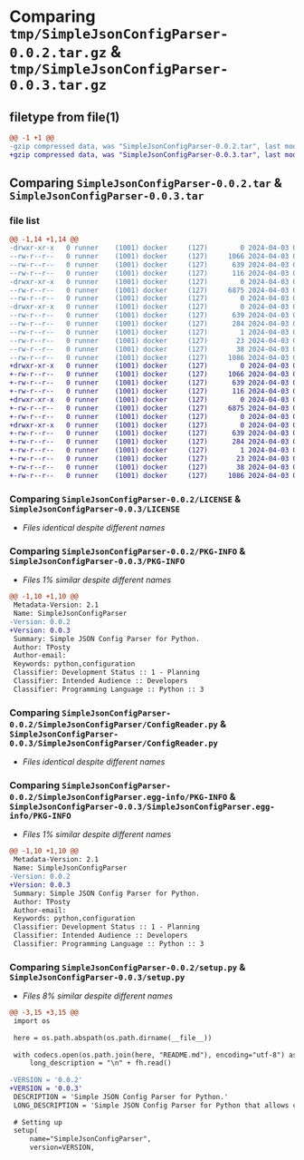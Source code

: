 # Comparing `tmp/SimpleJsonConfigParser-0.0.2.tar.gz` & `tmp/SimpleJsonConfigParser-0.0.3.tar.gz`

## filetype from file(1)

```diff
@@ -1 +1 @@
-gzip compressed data, was "SimpleJsonConfigParser-0.0.2.tar", last modified: Wed Apr  3 04:27:00 2024, max compression
+gzip compressed data, was "SimpleJsonConfigParser-0.0.3.tar", last modified: Wed Apr  3 05:07:53 2024, max compression
```

## Comparing `SimpleJsonConfigParser-0.0.2.tar` & `SimpleJsonConfigParser-0.0.3.tar`

### file list

```diff
@@ -1,14 +1,14 @@
-drwxr-xr-x   0 runner    (1001) docker     (127)        0 2024-04-03 04:27:00.797208 SimpleJsonConfigParser-0.0.2/
--rw-r--r--   0 runner    (1001) docker     (127)     1066 2024-04-03 04:26:56.000000 SimpleJsonConfigParser-0.0.2/LICENSE
--rw-r--r--   0 runner    (1001) docker     (127)      639 2024-04-03 04:27:00.797208 SimpleJsonConfigParser-0.0.2/PKG-INFO
--rw-r--r--   0 runner    (1001) docker     (127)      116 2024-04-03 04:26:56.000000 SimpleJsonConfigParser-0.0.2/README.md
-drwxr-xr-x   0 runner    (1001) docker     (127)        0 2024-04-03 04:27:00.793208 SimpleJsonConfigParser-0.0.2/SimpleJsonConfigParser/
--rw-r--r--   0 runner    (1001) docker     (127)     6875 2024-04-03 04:26:56.000000 SimpleJsonConfigParser-0.0.2/SimpleJsonConfigParser/ConfigReader.py
--rw-r--r--   0 runner    (1001) docker     (127)        0 2024-04-03 04:26:56.000000 SimpleJsonConfigParser-0.0.2/SimpleJsonConfigParser/__init__.py
-drwxr-xr-x   0 runner    (1001) docker     (127)        0 2024-04-03 04:27:00.793208 SimpleJsonConfigParser-0.0.2/SimpleJsonConfigParser.egg-info/
--rw-r--r--   0 runner    (1001) docker     (127)      639 2024-04-03 04:27:00.000000 SimpleJsonConfigParser-0.0.2/SimpleJsonConfigParser.egg-info/PKG-INFO
--rw-r--r--   0 runner    (1001) docker     (127)      284 2024-04-03 04:27:00.000000 SimpleJsonConfigParser-0.0.2/SimpleJsonConfigParser.egg-info/SOURCES.txt
--rw-r--r--   0 runner    (1001) docker     (127)        1 2024-04-03 04:27:00.000000 SimpleJsonConfigParser-0.0.2/SimpleJsonConfigParser.egg-info/dependency_links.txt
--rw-r--r--   0 runner    (1001) docker     (127)       23 2024-04-03 04:27:00.000000 SimpleJsonConfigParser-0.0.2/SimpleJsonConfigParser.egg-info/top_level.txt
--rw-r--r--   0 runner    (1001) docker     (127)       38 2024-04-03 04:27:00.797208 SimpleJsonConfigParser-0.0.2/setup.cfg
--rw-r--r--   0 runner    (1001) docker     (127)     1086 2024-04-03 04:26:56.000000 SimpleJsonConfigParser-0.0.2/setup.py
+drwxr-xr-x   0 runner    (1001) docker     (127)        0 2024-04-03 05:07:53.972092 SimpleJsonConfigParser-0.0.3/
+-rw-r--r--   0 runner    (1001) docker     (127)     1066 2024-04-03 05:07:42.000000 SimpleJsonConfigParser-0.0.3/LICENSE
+-rw-r--r--   0 runner    (1001) docker     (127)      639 2024-04-03 05:07:53.972092 SimpleJsonConfigParser-0.0.3/PKG-INFO
+-rw-r--r--   0 runner    (1001) docker     (127)      116 2024-04-03 05:07:42.000000 SimpleJsonConfigParser-0.0.3/README.md
+drwxr-xr-x   0 runner    (1001) docker     (127)        0 2024-04-03 05:07:53.972092 SimpleJsonConfigParser-0.0.3/SimpleJsonConfigParser/
+-rw-r--r--   0 runner    (1001) docker     (127)     6875 2024-04-03 05:07:42.000000 SimpleJsonConfigParser-0.0.3/SimpleJsonConfigParser/ConfigReader.py
+-rw-r--r--   0 runner    (1001) docker     (127)        0 2024-04-03 05:07:42.000000 SimpleJsonConfigParser-0.0.3/SimpleJsonConfigParser/__init__.py
+drwxr-xr-x   0 runner    (1001) docker     (127)        0 2024-04-03 05:07:53.972092 SimpleJsonConfigParser-0.0.3/SimpleJsonConfigParser.egg-info/
+-rw-r--r--   0 runner    (1001) docker     (127)      639 2024-04-03 05:07:53.000000 SimpleJsonConfigParser-0.0.3/SimpleJsonConfigParser.egg-info/PKG-INFO
+-rw-r--r--   0 runner    (1001) docker     (127)      284 2024-04-03 05:07:53.000000 SimpleJsonConfigParser-0.0.3/SimpleJsonConfigParser.egg-info/SOURCES.txt
+-rw-r--r--   0 runner    (1001) docker     (127)        1 2024-04-03 05:07:53.000000 SimpleJsonConfigParser-0.0.3/SimpleJsonConfigParser.egg-info/dependency_links.txt
+-rw-r--r--   0 runner    (1001) docker     (127)       23 2024-04-03 05:07:53.000000 SimpleJsonConfigParser-0.0.3/SimpleJsonConfigParser.egg-info/top_level.txt
+-rw-r--r--   0 runner    (1001) docker     (127)       38 2024-04-03 05:07:53.972092 SimpleJsonConfigParser-0.0.3/setup.cfg
+-rw-r--r--   0 runner    (1001) docker     (127)     1086 2024-04-03 05:07:42.000000 SimpleJsonConfigParser-0.0.3/setup.py
```

### Comparing `SimpleJsonConfigParser-0.0.2/LICENSE` & `SimpleJsonConfigParser-0.0.3/LICENSE`

 * *Files identical despite different names*

### Comparing `SimpleJsonConfigParser-0.0.2/PKG-INFO` & `SimpleJsonConfigParser-0.0.3/PKG-INFO`

 * *Files 1% similar despite different names*

```diff
@@ -1,10 +1,10 @@
 Metadata-Version: 2.1
 Name: SimpleJsonConfigParser
-Version: 0.0.2
+Version: 0.0.3
 Summary: Simple JSON Config Parser for Python.
 Author: TPosty
 Author-email: 
 Keywords: python,configuration
 Classifier: Development Status :: 1 - Planning
 Classifier: Intended Audience :: Developers
 Classifier: Programming Language :: Python :: 3
```

### Comparing `SimpleJsonConfigParser-0.0.2/SimpleJsonConfigParser/ConfigReader.py` & `SimpleJsonConfigParser-0.0.3/SimpleJsonConfigParser/ConfigReader.py`

 * *Files identical despite different names*

### Comparing `SimpleJsonConfigParser-0.0.2/SimpleJsonConfigParser.egg-info/PKG-INFO` & `SimpleJsonConfigParser-0.0.3/SimpleJsonConfigParser.egg-info/PKG-INFO`

 * *Files 1% similar despite different names*

```diff
@@ -1,10 +1,10 @@
 Metadata-Version: 2.1
 Name: SimpleJsonConfigParser
-Version: 0.0.2
+Version: 0.0.3
 Summary: Simple JSON Config Parser for Python.
 Author: TPosty
 Author-email: 
 Keywords: python,configuration
 Classifier: Development Status :: 1 - Planning
 Classifier: Intended Audience :: Developers
 Classifier: Programming Language :: Python :: 3
```

### Comparing `SimpleJsonConfigParser-0.0.2/setup.py` & `SimpleJsonConfigParser-0.0.3/setup.py`

 * *Files 8% similar despite different names*

```diff
@@ -3,15 +3,15 @@
 import os
 
 here = os.path.abspath(os.path.dirname(__file__))
 
 with codecs.open(os.path.join(here, "README.md"), encoding="utf-8") as fh:
     long_description = "\n" + fh.read()
 
-VERSION = '0.0.2'
+VERSION = '0.0.3'
 DESCRIPTION = 'Simple JSON Config Parser for Python.'
 LONG_DESCRIPTION = 'Simple JSON Config Parser for Python that allows creation, modification, and deletion of multiple JSON configuration files.'
 
 # Setting up
 setup(
     name="SimpleJsonConfigParser",
     version=VERSION,
```

